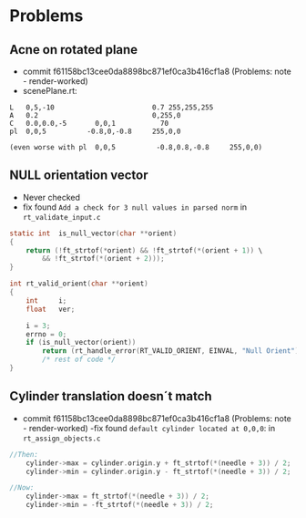 # Problems

## Acne on rotated plane
- commit f61158bc13cee0da8898bc871ef0ca3b416cf1a8 (Problems: note - render-worked)
- scenePlane.rt:
```
L   0,5,-10                        0.7 255,255,255
A   0.2                            0,255,0
C   0.0,0.0,-5       0,0,1           70
pl  0,0,5          -0.8,0,-0.8     255,0,0

(even worse with pl  0,0,5          -0.8,0.8,-0.8     255,0,0)
```

## NULL orientation vector 
- Never checked
- fix found `Add a check for 3 null values in parsed norm`
in `rt_validate_input.c`
```c
static int	is_null_vector(char **orient)
{
	return (!ft_strtof(*orient) && !ft_strtof(*(orient + 1)) \
		&& !ft_strtof(*(orient + 2)));
}

int	rt_valid_orient(char **orient)
{
	int		i;
	float	ver;

	i = 3;
	errno = 0;
	if (is_null_vector(orient))
		return (rt_handle_error(RT_VALID_ORIENT, EINVAL, "Null Orient"), 0);
		/* rest of code */
}
```

## Cylinder translation doesn´t match
- commit f61158bc13cee0da8898bc871ef0ca3b416cf1a8 (Problems: note - render-worked)
-fix found `default cylinder located at 0,0,0`:
in `rt_assign_objects.c`
```c
//Then:
	cylinder->max = cylinder.origin.y + ft_strtof(*(needle + 3)) / 2;
	cylinder->min = cylinder.origin.y - ft_strtof(*(needle + 3)) / 2;

//Now:
	cylinder->max = ft_strtof(*(needle + 3)) / 2;
	cylinder->min = -ft_strtof(*(needle + 3)) / 2;
```
